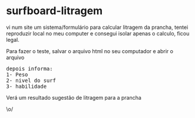 # surfboard-litragem

vi num site um sistema/formulário para calcular litragem da prancha, tentei reproduzir local no meu computer e consegui isolar apenas o calculo, ficou legal.

Para fazer o teste, salvar o arquivo html no seu computador e abrir o arquivo

<pre>
depois informa:
1- Peso
2- nivel do surf
3- habilidade
</pre>

Verá um resultado sugestão de litragem para a prancha


\o/
